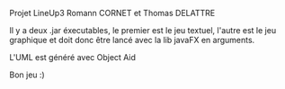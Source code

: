 Projet LineUp3 Romann CORNET et Thomas DELATTRE

Il y a deux .jar éxecutables, 
le premier est le jeu textuel,
l'autre est le jeu graphique et doit donc être lancé avec la lib javaFX en arguments.

L'UML est généré avec Object Aid

Bon jeu :)